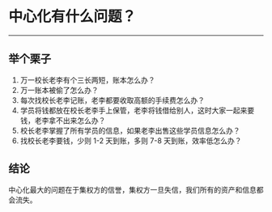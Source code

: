 # 中心化有什么问题？

---

## 举个栗子

1. 万一校长老李有个三长两短，账本怎么办？
2. 万一账本被偷了怎么办？
3. 每次找校长老李记账，老李都要收取高额的手续费怎么办？
4. 学员将钱都放在校长老李手上保管，老李将钱借给别人，这时大家一起来要钱，老李拿不出来怎么办？
5. 校长老李掌握了所有学员的信息，如果老李出售这些学员信息怎么办？
6. 找校长老李要钱，少则 1-2 天到账，多则 7-8 天到账，效率低怎么办？

## 结论

中心化最大的问题在于集权方的信誉，集权方一旦失信，我们所有的资产和信息都会流失。